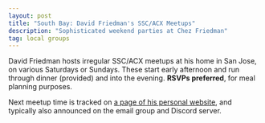 ```yaml
---
layout: post
title: "South Bay: David Friedman's SSC/ACX Meetups"
description: "Sophisticated weekend parties at Chez Friedman"
tag: local groups
---
```


David Friedman hosts irregular SSC/ACX meetups at his home in San Jose, on various Saturdays or
Sundays. These start early afternoon and run through dinner (provided) and into the evening. **RSVPs
preferred**, for meal planning purposes.

Next meetup time is tracked on [a page of his personal website](http://www.daviddfriedman.com/SSC%20Meetups%20announcement.html),
and typically also announced on the email group and Discord server.
